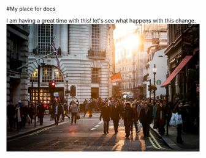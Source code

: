 #My place for docs 

I am having a great time with this!
let's see what happens with this change.
![scene in city](https://raw.githubusercontent.com/yipenburg/docs-playground/main/city-sunny-people-street.jpg)